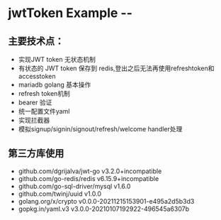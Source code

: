 # jwtToken Example --

## 主要技术点：
+ 实现JWT token 无状态机制
+ 有状态的 JWT token 保存到 redis,登出之后无法再使用refreshtoken和accesstoken
+ mariadb golang 基本操作
+ refresh token机制
+ bearer 验证
+ 统一配置文件yaml
+ 实现拦截器
+ 模拟signup/signin/signout/refresh/welcome handler处理
## 第三方库使用
+ github.com/dgrijalva/jwt-go v3.2.0+incompatible
+ github.com/go-redis/redis v6.15.9+incompatible
+ github.com/go-sql-driver/mysql v1.6.0
+ github.com/twinj/uuid v1.0.0
+ golang.org/x/crypto v0.0.0-20211215153901-e495a2d5b3d3
+ gopkg.in/yaml.v3 v3.0.0-20210107192922-496545a6307b
